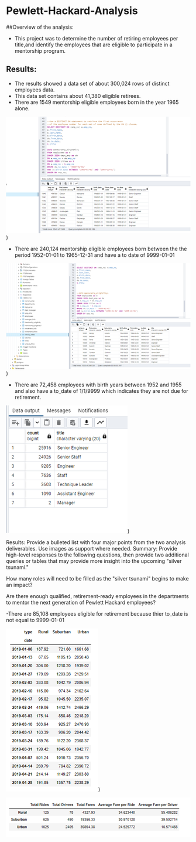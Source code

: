 # Pewlett-Hackard-Analysis

##Overview of the analysis:
- This project was to determine the number of retiring employees per title,and identify the employees that are eligible to participate in a mentorship program.

## Results:

- The results showed a data set of about 300,024 rows of distinct employees data.
- This data set contains about 41,380 eligible retirees.
- There are 1549 mentorship eligible employees born in the year 1965 alone.

![image](https://github.com/ras52017/Pewlett-Hackard-Analysis/blob/main/Data/mentorship%20eligible%201965.png))

- There are 240,124 mentorship eligible employees born between the the period 1952-01-01 to 1965-12-31 and have a to date of 9999-01-01

![image](https://github.com/ras52017/Pewlett-Hackard-Analysis/blob/main/Data/mentorship%20eligible%20all%20yrs.png))

- There are 72,458 employees with birth years between 1952 and 1955 and also have a to_date of 1/1/9999 which indicates they are not due for retirement. 

![image](https://github.com/ras52017/Pewlett-Hackard-Analysis/blob/main/Data/retiring_titles.png))



Results: Provide a bulleted list with four major points from the two analysis deliverables. Use images as support where needed.
Summary: Provide high-level responses to the following questions, then provide two additional queries or tables that may provide more insight into the upcoming "silver tsunami."

How many roles will need to be filled as the "silver tsunami" begins to make an impact?

Are there enough qualified, retirement-ready employees in the departments to mentor the next generation of Pewlett Hackard employees?

-There are 85,108 employees eligible for retirement because thier to_date is not equal to 9999-01-01 

![image](https://github.com/ras52017/PyBer_Analysis/blob/main/analysis/Weekly%20Sum%20of%20Fares.png))

![image](https://github.com/ras52017/PyBer_Analysis/blob/main/analysis/Pyber%20Ride%20Summary.png)
